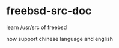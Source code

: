 freebsd-src-doc
===============

learn /usr/src of freebsd

now support chinese language and english
